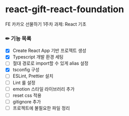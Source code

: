 # react-gift-react-foundation

FE 카카오 선물하기 1주차 과제: React 기초

### ✏ 기능 목록

- [x] Create React App 기반 프로젝트 생성
- [x] Typescript 개발 환경 세팅
- [ ] 절대 경로로 import할 수 있게 alias 설정
- [x] tsconfig 구성
- [ ] ESLint, Prettier 설치
- [ ] Lint 룰 설정
- [ ] emotion 스타일 라이브러리 추가
- [ ] reset css 적용
- [ ] gitignore 추가
- [ ] 프로젝트에 불필요한 파일 정리
